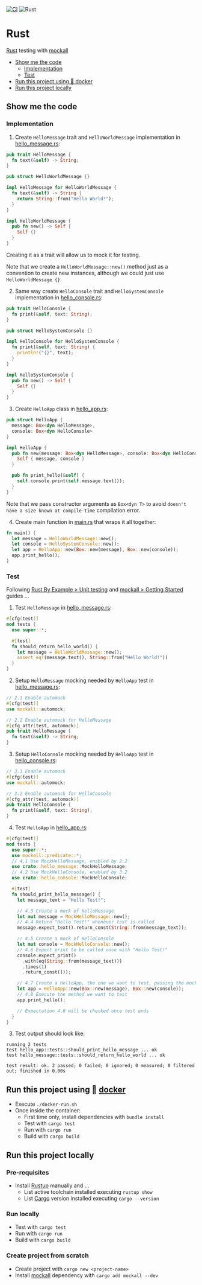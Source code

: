 [![CI](https://github.com/rogervinas/tests-everywhere/actions/workflows/rust.yml/badge.svg)](https://github.com/rogervinas/tests-everywhere/actions/workflows/rust.yml)
![Rust](https://img.shields.io/badge/Rust-1.74.0-blue?labelColor=black)

# Rust

[Rust](https://www.rust-lang.org/) testing with [mockall](https://docs.rs/mockall/latest/mockall/)

- [Show me the code](#show-me-the-code)
  - [Implementation](#implementation)
  - [Test](#test)
- [Run this project using 🐳 docker](#run-this-project-using--docker)
- [Run this project locally](#run-this-project-locally)

## Show me the code

### Implementation

1. Create `HelloMessage` trait and `HelloWorldMessage` implementation in [hello_message.rs](src/hello_message.rs):

```rust
pub trait HelloMessage {
  fn text(&self) -> String;
}

pub struct HelloWorldMessage {}

impl HelloMessage for HelloWorldMessage {
  fn text(&self) -> String {
    return String::from("Hello World!");
  }
}

impl HelloWorldMessage {
  pub fn new() -> Self {
    Self {}
  }
}
```

Creating it as a trait will allow us to mock it for testing.

Note that we create a `HelloWorldMessage::new()` method just as a convention to create new instances, although we could just use `HelloWorldMessage {}`.

2. Same way create `HelloConsole` trait and `HelloSystemConsole` implementation in [hello_console.rs](src/hello_console.rs):

```rust
pub trait HelloConsole {
  fn print(&self, text: String);
}

pub struct HelloSystemConsole {}

impl HelloConsole for HelloSystemConsole {
  fn print(&self, text: String) {
    println!("{}", text);
  }
}

impl HelloSystemConsole {
  pub fn new() -> Self {
    Self {}
  }
}
```

3. Create `HelloApp` class in [hello_app.rs](src/hello_app.rs):

```rust
pub struct HelloApp {
  message: Box<dyn HelloMessage>,
  console: Box<dyn HelloConsole>
}

impl HelloApp {
  pub fn new(message: Box<dyn HelloMessage>, console: Box<dyn HelloConsole>) -> Self {
    Self { message, console }
  }

  pub fn print_hello(&self) {
    self.console.print(self.message.text());
  }
}
```

Note that we pass constructor arguments as `Box<dyn T>` to avoid `doesn't have a size known at compile-time` compilation error.

4. Create main function in [main.rs](src/main.rs) that wraps it all together:

```rust
fn main() {
  let message = HelloWorldMessage::new();
  let console = HelloSystemConsole::new();
  let app = HelloApp::new(Box::new(message), Box::new(console));
  app.print_hello();
}
```

### Test

Following [Rust By Example > Unit testing](https://doc.rust-lang.org/rust-by-example/testing/unit_testing.html) and [mockall > Getting Started](https://docs.rs/mockall/latest/mockall/#getting-started) guides ...

1. Test `HelloMessage` in [hello_message.rs](src/hello_message.rs):

```rust
#[cfg(test)]
mod tests {
  use super::*;

  #[test]
  fn should_return_hello_world() {
    let message = HelloWorldMessage::new();
    assert_eq!(message.text(), String::from("Hello World!"))
  }
}
```

2. Setup `HelloMessage` mocking needed by `HelloApp` test in [hello_message.rs](src/hello_message.rs):

```rust
// 2.1 Enable automock
#[cfg(test)]
use mockall::automock;

// 2.2 Enable automock for HelloMessage
#[cfg_attr(test, automock)]
pub trait HelloMessage {
  fn text(&self) -> String;
}
```

3. Setup `HelloConsole` mocking needed by `HelloApp` test in [hello_console.rs](src/hello_console.rs):

```rust
// 3.1 Enable automock
#[cfg(test)]
use mockall::automock;

// 3.2 Enable automock for HelloConsole
#[cfg_attr(test, automock)]
pub trait HelloConsole {
  fn print(&self, text: String);
}
```

4. Test `HelloApp` in [hello_app.rs](src/hello_app.rs):

```rust
#[cfg(test)]
mod tests {
  use super::*;
  use mockall::predicate::*;
  // 4.1 Use MockHelloMessage, enabled by 2.2
  use crate::hello_message::MockHelloMessage;
  // 4.2 Use MockHelloConsole, enabled by 3.2
  use crate::hello_console::MockHelloConsole;

  #[test]
  fn should_print_hello_message() {
    let message_text = "Hello Test!";

    // 4.3 Create a mock of HelloMessage
    let mut message = MockHelloMessage::new();
    // 4.4 Return "Hello Test!" whenever text is called
    message.expect_text().return_const(String::from(message_text));

    // 4.5 Create a mock of HelloConsole
    let mut console = MockHelloConsole::new();
    // 4.6 Expect print to be called once with "Hello Test!"
    console.expect_print()
      .with(eq(String::from(message_text)))
      .times(1)
      .return_const(());

    // 4.7 Create a HelloApp, the one we want to test, passing the mocks
    let app = HelloApp::new(Box::new(message), Box::new(console));
    // 4.8 Execute the method we want to test
    app.print_hello();

    // Expectation 4.6 will be checked once test ends
  }
}
```

3. Test output should look like:

```
running 2 tests
test hello_app::tests::should_print_hello_message ... ok
test hello_message::tests::should_return_hello_world ... ok

test result: ok. 2 passed; 0 failed; 0 ignored; 0 measured; 0 filtered out; finished in 0.00s
```

## Run this project using 🐳 [docker](https://www.docker.com/)

- Execute `./docker-run.sh`
- Once inside the container:
  - First time only, install dependencies with `bundle install`
  - Test with `cargo test`
  - Run with `cargo run`
  - Build with `cargo build`

## Run this project locally

### Pre-requisites

- Install [Rustup](https://www.rust-lang.org/tools/install) manually and ...
  - List active toolchain installed executing `rustup show`
  - List [Cargo](https://doc.rust-lang.org/cargo/) version installed executing `cargo --version`

### Run locally

- Test with `cargo test`
- Run with `cargo run`
- Build with `cargo build`

### Create project from scratch

- Create project with `cargo new <project-name>`
- Install [mockall](https://docs.rs/mockall/latest/mockall/) dependency with `cargo add mockall --dev`
